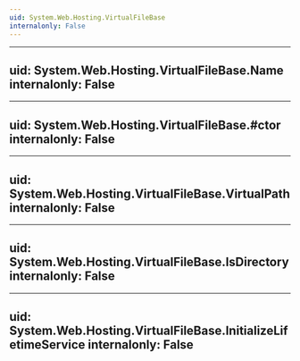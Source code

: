 ```yaml
---
uid: System.Web.Hosting.VirtualFileBase
internalonly: False
---
```


---
uid: System.Web.Hosting.VirtualFileBase.Name
internalonly: False
---

---
uid: System.Web.Hosting.VirtualFileBase.#ctor
internalonly: False
---

---
uid: System.Web.Hosting.VirtualFileBase.VirtualPath
internalonly: False
---

---
uid: System.Web.Hosting.VirtualFileBase.IsDirectory
internalonly: False
---

---
uid: System.Web.Hosting.VirtualFileBase.InitializeLifetimeService
internalonly: False
---
